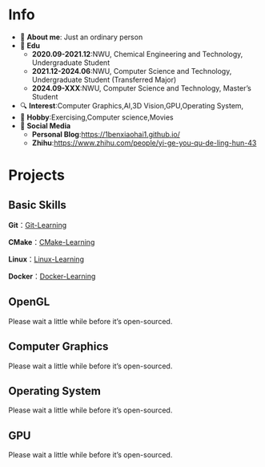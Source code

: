 <!--
**1BenXiaoHai1/1BenXiaoHai1** is a ✨ _special_ ✨ repository because its `README.md` (this file) appears on your GitHub profile.
-->
# Info
- 🤖 **About me**:  Just an ordinary person
- 🏫 **Edu**
  - **2020.09-2021.12**:NWU, Chemical Engineering and Technology, Undergraduate Student
  - **2021.12-2024.06**:NWU, Computer Science and Technology, Undergraduate Student (Transferred Major)
  - **2024.09-XXX**:NWU, Computer Science and Technology, Master’s Student
- 🔍 **Interest**:Computer Graphics,AI,3D Vision,GPU,Operating System,
- 🏀 **Hobby**:Exercising,Computer science,Movies
- 📱 **Social Media**
  - **Personal Blog**:https://1benxiaohai1.github.io/
  - **Zhihu**:https://www.zhihu.com/people/yi-ge-you-qu-de-ling-hun-43
<!--
# Overview
![Taot's GitHub stats](https://github-readme-stats.vercel.app/api?username=Taot-chen)
-->
# Projects
## Basic Skills
**Git**：[Git-Learning](https://github.com/1BenXiaoHai1/Git-Learning) 

**CMake**：[CMake-Learning](https://github.com/1BenXiaoHai1/CMake-Learning) 

**Linux**：[Linux-Learning](https://github.com/1BenXiaoHai1/Linux-Learning) 

**Docker**：[Docker-Learning](https://github.com/1BenXiaoHai1/Docker-Learning) 

## OpenGL
Please wait a little while before it’s open-sourced.
## Computer Graphics
Please wait a little while before it’s open-sourced.
## Operating System
Please wait a little while before it’s open-sourced.
## GPU
Please wait a little while before it’s open-sourced.
